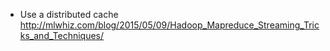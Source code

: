 * Use a distributed cache
http://mlwhiz.com/blog/2015/05/09/Hadoop_Mapreduce_Streaming_Tricks_and_Techniques/